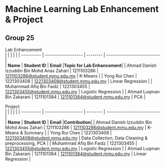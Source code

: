 # Machine Learning Lab Enhancement & Project

## Group 25

Lab Enhancement</br> 
|            |                     |          |                             |
| ---------- | ------------------- | -------- | --------------------------- |  
| **Name**   | **Student ID**      | **Email** |**Topic for Lab Enhancement**|
| Ahmad Danish Izzuddin Bin Mohd Anas Zahari | 1211103286 | 1211103286@student.mmu.edu.my | K-Means |
| Yong Rui Chen |  1221303408            |  1221303408@student.mmu.edu.my | Linear Regression |
| Muhammad Afiq Bin Faidz |  1221303455  |  1221303455@student.mmu.edu.my | Logistic Regression |
| Ahmad Luqman Bin Zakarani | 1211101384 |  1211101384@student.mmu.edu.my | PCA |

Project</br> 
|            |                     |          |                             |
| ---------- | ------------------- | -------- | --------------------------- |  
| **Name**   | **Student ID**      | **Email** |**Contribution**|
| Ahmad Danish Izzuddin Bin Mohd Anas Zahari | 1211103286 | 1211103286@student.mmu.edu.my | K-Means & Summary |
| Yong Rui Chen |  1221303408            |  1221303408@student.mmu.edu.my | Data Collection, Data Cleaning & preprocessing, PCA |
| Muhammad Afiq Bin Faidz |  1221303455  |  1221303455@student.mmu.edu.my | Logistic Regression |
| Ahmad Luqman Bin Zakarani | 1211101384 |  1211101384@student.mmu.edu.my | Linear Regression |
